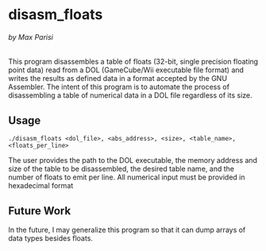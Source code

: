 # disasm_floats 
###### by Max Parisi

This program disassembles a table of floats (32-bit, single precision floating point data) read from a DOL (GameCube/Wii executable file format)
and writes the results as defined data in a format accepted by the GNU Assembler. The intent of this program is to automate the process of
disassembling a table of numerical data in a DOL file regardless of its size. 

## Usage

`./disasm_floats <dol_file>, <abs_address>, <size>, <table_name>, <floats_per_line>`

The user provides the path to the DOL executable, the memory address and size of the table to
be disassembled, the desired table name, and the number of floats to emit per line. All numerical
input must be provided in hexadecimal format

## Future Work
In the future, I may generalize this program so that it can dump arrays of data types besides floats.
